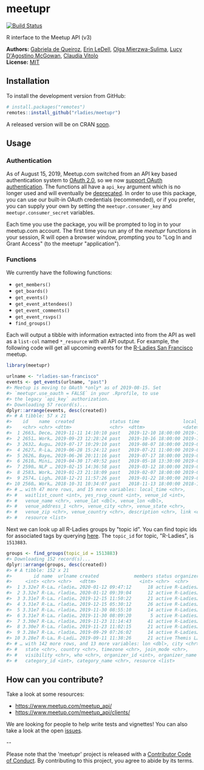 
<!-- README.md is generated from README.Rmd. Please edit the Rmd file -->
meetupr
=======

[![Build Status](https://travis-ci.org/rladies/meetupr.svg?branch=master)](https://travis-ci.org/rladies/meetupr)

R interface to the Meetup API (v3)

**Authors:** [Gabriela de Queiroz](http://gdequeiroz.github.io/), [Erin LeDell](http://github.com/ledell/), [Olga Mierzwa-Sulima](https://github.com/olgamie), [Lucy D'Agostino McGowan](http://www.lucymcgowan.com), [Claudia Vitolo](https://github.com/cvitolo)<br/> **License:** [MIT](https://opensource.org/licenses/MIT)

Installation
------------

To install the development version from GitHub:

``` r
# install.packages("remotes")
remotes::install_github("rladies/meetupr")
```

A released version will be on CRAN [soon](https://github.com/rladies/meetupr/issues/24).

Usage
-----

### Authentication

As of August 15, 2019, Meetup.com switched from an API key based authentication system to [OAuth 2.0](https://www.meetup.com/meetup_api/auth/), so we now [support OAuth authentication](https://github.com/rladies/meetupr/issues/51). The functions all have a `api_key` argument which is no longer used and will eventually be [deprecated](https://github.com/rladies/meetupr/issues/59). In order to use this package, you can use our built-in OAuth credentials (recommended), or if you prefer, you can supply your own by setting the `meetupr.consumer_key` and `meetupr.consumer_secret` variables.

Each time you use the package, you will be prompted to log in to your meetup.com account. The first time you run any of the *meetupr* functions in your session, R will open a browser window, prompting you to "Log In and Grant Access" (to the meetupr "application").

### Functions

We currently have the following functions:

-   `get_members()`
-   `get_boards()`
-   `get_events()`
-   `get_event_attendees()`
-   `get_event_comments()`
-   `get_event_rsvps()`
-   `find_groups()`

Each will output a tibble with information extracted into from the API as well as a `list-col` named `*_resource` with all API output. For example, the following code will get all upcoming events for the [R-Ladies San Francisco](https://meetup.com/rladies-san-francisco) meetup.

``` r
library(meetupr)

urlname <- "rladies-san-francisco"
events <- get_events(urlname, "past")
#> Meetup is moving to OAuth *only* as of 2019-08-15. Set
#> `meetupr.use_oauth = FALSE` in your .Rprofile, to use
#> the legacy `api_key` authorization.
#> Downloading 57 record(s)...
dplyr::arrange(events, desc(created))
#> # A tibble: 57 x 21
#>    id    name  created             status time                local_date
#>    <chr> <chr> <dttm>              <chr>  <dttm>              <date>    
#>  1 2663… Dece… 2019-11-11 14:10:10 past   2019-12-10 18:00:00 2019-12-10
#>  2 2651… Work… 2019-09-23 12:28:24 past   2019-10-16 18:00:00 2019-10-16
#>  3 2632… Augu… 2019-07-17 10:29:10 past   2019-08-07 18:00:00 2019-08-07
#>  4 2627… R-La… 2019-06-28 15:24:12 past   2019-07-21 11:00:00 2019-07-21
#>  5 2626… Baye… 2019-06-26 20:11:16 past   2019-07-17 18:00:00 2019-07-17
#>  6 2610… Mini… 2019-04-30 17:49:52 past   2019-05-18 13:30:00 2019-05-18
#>  7 2590… NLP … 2019-02-15 14:36:58 past   2019-03-12 18:00:00 2019-03-12
#>  8 2583… Work… 2019-01-23 21:18:09 past   2019-02-07 18:00:00 2019-02-07
#>  9 2574… Ligh… 2018-12-21 11:57:26 past   2019-01-22 18:00:00 2019-01-22
#> 10 2560… Work… 2018-10-31 10:34:07 past   2018-11-13 18:00:00 2018-11-13
#> # … with 47 more rows, and 15 more variables: local_time <chr>,
#> #   waitlist_count <int>, yes_rsvp_count <int>, venue_id <int>,
#> #   venue_name <chr>, venue_lat <dbl>, venue_lon <dbl>,
#> #   venue_address_1 <chr>, venue_city <chr>, venue_state <chr>,
#> #   venue_zip <chr>, venue_country <chr>, description <chr>, link <chr>,
#> #   resource <list>
```

Next we can look up all R-Ladies groups by "topic id". You can find topic ids for associated tags by querying [here](https://secure.meetup.com/meetup_api/console/?path=/find/topics). The `topic_id` for topic, "R-Ladies", is `1513883`.

``` r
groups <- find_groups(topic_id = 1513883)
#> Downloading 152 record(s)...
dplyr::arrange(groups, desc(created))
#> # A tibble: 152 x 21
#>        id name  urlname created             members status organizer    lat
#>     <int> <chr> <chr>   <dttm>                <int> <chr>  <chr>      <dbl>
#>  1 3.32e7 R-La… rladie… 2020-01-12 09:47:12      18 active R-Ladies…  25.7 
#>  2 3.32e7 R-La… rladie… 2020-01-12 09:39:04      12 active R-Ladies…  51.8 
#>  3 3.31e7 R-La… rladie… 2019-12-15 11:50:22      21 active R-Ladies…  38.9 
#>  4 3.31e7 R-La… rladie… 2019-12-15 05:30:12      26 active R-Ladies…   6.93
#>  5 3.31e7 R-La… rladie… 2019-11-30 08:55:10      14 active R-Ladies…  30.0 
#>  6 3.31e7 R-La… rladie… 2019-11-30 08:09:20       5 active R-Ladies…  43.0 
#>  7 3.30e7 R-La… rladie… 2019-11-23 11:14:43      41 active R-Ladies…  19.0 
#>  8 3.30e7 R-La… rladie… 2019-11-23 11:02:15      21 active R-Ladies…  57.7 
#>  9 3.28e7 R-La… rladie… 2019-09-29 07:26:02      14 active R-Ladies… -20.3 
#> 10 3.28e7 R-La… R-Ladi… 2019-09-11 11:38:26      21 active Themis L…  -3.12
#> # … with 142 more rows, and 13 more variables: lon <dbl>, city <chr>,
#> #   state <chr>, country <chr>, timezone <chr>, join_mode <chr>,
#> #   visibility <chr>, who <chr>, organizer_id <int>, organizer_name <chr>,
#> #   category_id <int>, category_name <chr>, resource <list>
```

How can you contribute?
-----------------------

Take a look at some resources:

-   <https://www.meetup.com/meetup_api/>
-   <https://www.meetup.com/meetup_api/clients/>

We are looking for people to help write tests and vignettes! You can also take a look at the open [issues](https://github.com/rladies/meetupr/issues).

--

Please note that the 'meetupr' project is released with a [Contributor Code of Conduct](CODE_OF_CONDUCT.md). By contributing to this project, you agree to abide by its terms.
